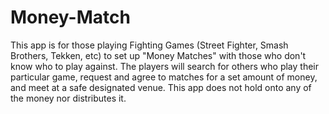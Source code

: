 # Money-Match
This app is for those playing Fighting Games (Street Fighter, Smash Brothers, Tekken, etc) to set up "Money Matches" with those who don't know who to play against. The players will search for others who play their particular game, request and agree to matches for a set amount of money, and meet at a safe designated venue. This app does not hold onto any of the money nor distributes it.
